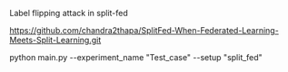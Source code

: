 Label flipping attack in split-fed

https://github.com/chandra2thapa/SplitFed-When-Federated-Learning-Meets-Split-Learning.git

python main.py --experiment_name "Test_case" --setup "split_fed"
